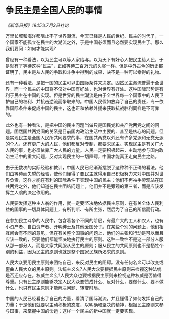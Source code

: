 # 争民主是全国人民的事情

_《新华日报》1945年7月3日社论_

万里长城和海洋都阻止不了世界潮流，今天已经是人民的世纪、民主的时代了，一个国家不能孤立在民主的大潮流之外，于是中国必须而且必然要实现民主了。那么我们要问：如何才能实现?

曾经有一种看法，以为民主可以等人家给与。以为天下有好心人把民主给人民，于是就有了等待这种“民主”，正如等待二百万元的头奖一样。但是中外古今的历史都证明了，民主是从人民的争取和斗争中得到的成果，决不是一种可以幸得的礼物。

还有一种看法，是把一国的民主可以由国际条件来决定。固然民主潮流普遍于全世界，而一个民主的中国将不仅对中国有好处，也对世界有好处。这种国际形势是有利于民主在中国的实现。但是世界的民主潮流是由于全世界每一个国家中的人民卫护自己的权利、并抗击逆流而争取来的。中国人民假如放弃了自己的责任，专一依靠国际条件来促成中国的民主，这也正和依赖外援来获取抗战胜利同样是不可靠的。

此外也有一种看法，是把中国的民主问题当做只是国民党和共产党两党之间的问题。固然国共两党间的关系是目前国内政治生活中主要的、甚至是核心的问题。但是实现民主是全国人民所共同要求的事，在国共两党以外还有许多党派和无党无派的个人，还有更广大的人民，他们都反对专制，都要求民主。实现民主是有关广大人民的事，也必须依靠广大人民的力量。人民一定要积极起来，主动地参与国内政治生活中的重大问题，反对实现民主的一切障碍，中国才能真正走向民主之路。

由于无数次的实际经验和教训，中国人民已经渐渐摆脱了这种种不正确的看法。他们由等待而失望的经验，使他们懂得了要民主就得用自己积极努力来对中国并对世界负责，这样才能在有利的国际条件下实现中国的民主；他们不再袖手旁观站在国共两党之外，他们知道在民主团结问题上，他们并不是旁观的第三者，而是应该发挥主人翁的决定作用的。

人民要发挥这种主人翁的作用，就一定要坚决地依据民主原则，在有关全体人民利益的国事的一切具体问题上，有所判断、有所主张，然后为了自己的所信而行动。

在参加民主斗争的人民中，包含着各个不同的阶层，有最广大的工人和农人，也有小资产者、自由资产者、开明绅士及其他爱国分子。在某些个别的问题上，他们相互间会有不同的意见，但在有关整个国事的问题上，他们的主张和行动是可以而且应该一致的，只要他们都能坚决地执行民主的原则。这种一致性不是这一部分人服从那一部分人，而是大家共同服从民主的原则；服从民主的共同原则也不是牺牲个别的利益，因为民主的原则也就是整个国家民族所渴求的原则。

人民大众要用民主原则来团结自己，来反对民主的阻碍。没有任何名义可以改变或歪曲人民大众的民主原则。法统主义么?人民大众要根据民主原则来检视这种法统是否还应存在。权威主义么?人民大众也要根据民主原则来检视这种权威是否值得尊重。只有民主原则能够决定人民大众要赞成什么、反对什么，要做什么、要不做什么，也只有民主原则才能解决问题、转变时局。

中国的人民已经看出了自己的力量，看清了国际潮流，并且懂得了如何发挥自己的力量；于是他们就要以主动积极的态度，以明确和坚决的精神，根据民主原则来参与国事，来掌握中国的命运；这样一个民主的新中国就一定要实现。

